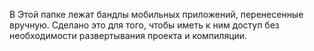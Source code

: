 В Этой папке лежат бандлы мобильных приложений, перенесенные вручную.
Сделано это для того, чтобы иметь к ним доступ без необходимости развертывания проекта и компиляции.